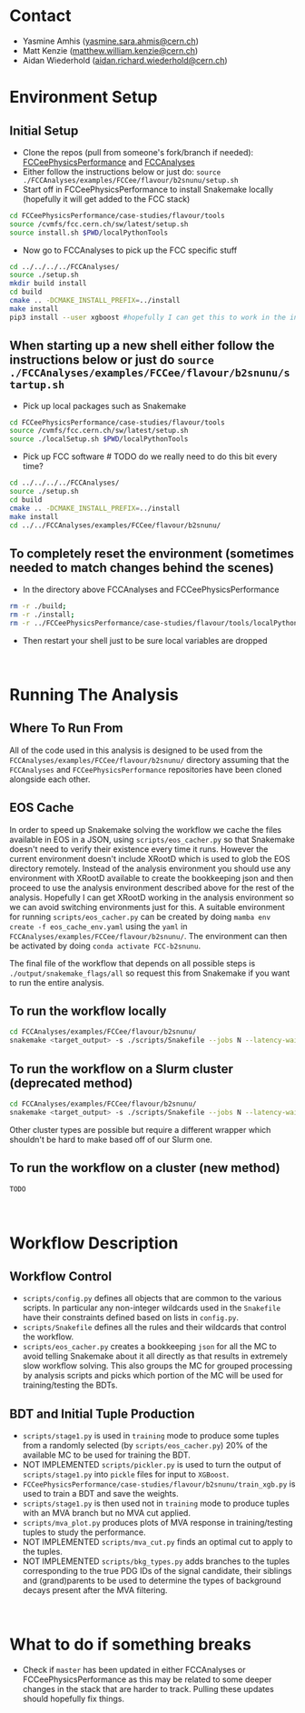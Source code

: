 # Contact
- Yasmine Amhis (yasmine.sara.ahmis@cern.ch)
- Matt Kenzie (matthew.william.kenzie@cern.ch)
- Aidan Wiederhold (aidan.richard.wiederhold@cern.ch)

# Environment Setup

## Initial Setup
- Clone the repos (pull from someone's fork/branch if needed): [FCCeePhysicsPerformance](https://github.com/HEP-FCC/FCCeePhysicsPerformance) and [FCCAnalyses](https://github.com/HEP-FCC/FCCAnalyses)
- Either follow the instructions below or just do: `source ./FCCAnalyses/examples/FCCee/flavour/b2snunu/setup.sh`
- Start off in FCCeePhysicsPerformance to install Snakemake locally (hopefully it will get added to the FCC stack)
```bash
cd FCCeePhysicsPerformance/case-studies/flavour/tools
source /cvmfs/fcc.cern.ch/sw/latest/setup.sh
source install.sh $PWD/localPythonTools
```
- Now go to FCCAnalyses to pick up the FCC specific stuff
```bash
cd ../../../../FCCAnalyses/
source ./setup.sh
mkdir build install
cd build
cmake .. -DCMAKE_INSTALL_PREFIX=../install
make install
pip3 install --user xgboost #hopefully I can get this to work in the initial setup
```

## When starting up a new shell either follow the instructions below or just do `source ./FCCAnalyses/examples/FCCee/flavour/b2snunu/startup.sh`
- Pick up local packages such as Snakemake
```bash
cd FCCeePhysicsPerformance/case-studies/flavour/tools
source /cvmfs/fcc.cern.ch/sw/latest/setup.sh
source ./localSetup.sh $PWD/localPythonTools
```
- Pick up FCC software # TODO do we really need to do this bit every time?
```bash
cd ../../../../FCCAnalyses/
source ./setup.sh
cd build
cmake .. -DCMAKE_INSTALL_PREFIX=../install
make install
cd ../../FCCAnalyses/examples/FCCee/flavour/b2snunu/
```

## To completely reset the environment (sometimes needed to match changes behind the scenes)
- In the directory above FCCAnalyses and FCCeePhysicsPerformance
```bash
rm -r ./build;
rm -r ./install;
rm -r ../FCCeePhysicsPerformance/case-studies/flavour/tools/localPythonTools;
```
- Then restart your shell just to be sure local variables are dropped

<br />

# Running The Analysis
## Where To Run From
All of the code used in this analysis is designed to be used from the `FCCAnalyses/examples/FCCee/flavour/b2snunu/` directory assuming that the `FCCAnalyses` and `FCCeePhysicsPerformance` repositories have been cloned alongside each other.

## EOS Cache
In order to speed up Snakemake solving the workflow we cache the files available in EOS in a JSON, using `scripts/eos_cacher.py` so that Snakemake doesn't need to verify their existence every time it runs. However the current environment doesn't include XRootD which is used to glob the EOS directory remotely. Instead of the analysis environment you should use any environment with XRootD available to create the bookkeeping json and then proceed to use the analysis environment described above for the rest of the analysis. Hopefully I can get XRootD working in the analysis environment so we can avoid switching environments just for this. A suitable environment for running `scripts/eos_cacher.py` can be created by doing `mamba env create -f eos_cache_env.yaml` using the `yaml` in `FCCAnalyses/examples/FCCee/flavour/b2snunu/`. The environment can then be activated by doing `conda activate FCC-b2snunu`.

The final file of the workflow that depends on all possible steps is `./output/snakemake_flags/all` so request this from Snakemake if you want to run the entire analysis.

## To run the workflow locally
```bash
cd FCCAnalyses/examples/FCCee/flavour/b2snunu/
snakemake <target_output> -s ./scripts/Snakefile --jobs N --latency-wait 120
```

## To run the workflow on a Slurm cluster (deprecated method)
```bash
cd FCCAnalyses/examples/FCCee/flavour/b2snunu/
snakemake <target_output> -s ./scripts/Snakefile --jobs N --latency-wait 120 --cluster ./scripts/slurm_wrapper.py --use-conda --max-status-checks-per-second 0.1; mv ./slurm-* ./SlurmLogs
```
Other cluster types are possible but require a different wrapper which shouldn't be hard to make based off of our Slurm one.

## To run the workflow on a cluster (new method)
```bash
TODO
```
<br />

# Workflow Description

## Workflow Control
- `scripts/config.py` defines all objects that are common to the various scripts. In particular any non-integer wildcards used in the `Snakefile` have their constraints defined based on lists in `config.py`.
- `scripts/Snakefile` defines all the rules and their wildcards that control the workflow.
- `scripts/eos_cacher.py` creates a bookkeeping `json` for all the MC to avoid telling Snakemake about it all directly as that results in extremely slow workflow solving. This also groups the MC for grouped processing by analysis scripts and picks which portion of the MC will be used for training/testing the BDTs.

## BDT and Initial Tuple Production
- `scripts/stage1.py` is used in `training` mode to produce some tuples from a randomly selected (by `scripts/eos_cacher.py`) 20% of the available MC to be used for training the BDT.
- NOT IMPLEMENTED `scripts/pickler.py` is used to turn the output of `scripts/stage1.py` into `pickle` files for input to `XGBoost`.
- `FCCeePhysicsPerformance/case-studies/flavour/b2snunu/train_xgb.py` is used to train a BDT and save the weights.
- `scripts/stage1.py` is then used not in `training` mode to produce tuples with an MVA branch but no MVA cut applied.
- `scripts/mva_plot.py` produces plots of MVA response in training/testing tuples to study the performance.
- NOT IMPLEMENTED `scripts/mva_cut.py` finds an optimal cut to apply to the tuples.
- NOT IMPLEMENTED `scripts/bkg_types.py` adds branches to the tuples corresponding to the true PDG IDs of the signal candidate, their siblings and (grand)parents to be used to determine the types of background decays present after the MVA filtering.
<br />

# What to do if something breaks
- Check if `master` has been updated in either FCCAnalyses or FCCeePhysicsPerformance as this may be related to some deeper changes in the stack that are harder to track. Pulling these updates should hopefully fix things.